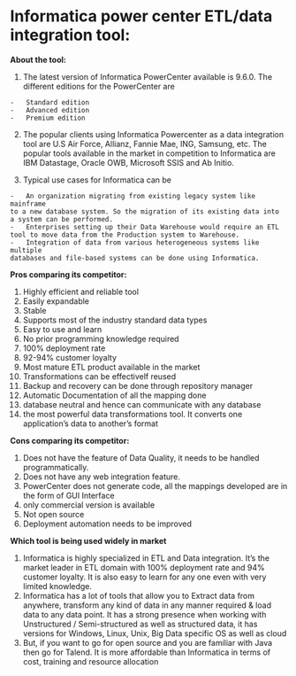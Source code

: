 # **Informatica power center ETL/data integration tool:** #


**About the tool:**

  1. The latest version of Informatica PowerCenter available is 9.6.0. The
different editions for the PowerCenter are

    -   Standard edition
    -   Advanced edition
    -   Premium edition

  2. The popular clients using Informatica Powercenter as a data integration
tool are U.S Air Force, Allianz, Fannie Mae, ING, Samsung, etc. The
popular tools available in the market in competition to Informatica are
IBM Datastage, Oracle OWB, Microsoft SSIS and Ab Initio.

  3. Typical use cases for Informatica can be

    -   An organization migrating from existing legacy system like mainframe
    to a new database system. So the migration of its existing data into
    a system can be performed.
    -   Enterprises setting up their Data Warehouse would require an ETL
    tool to move data from the Production system to Warehouse.
    -   Integration of data from various heterogeneous systems like multiple
    databases and file-based systems can be done using Informatica.

**Pros comparing its competitor:**

1.    Highly efficient and reliable tool
2.    Easily expandable
3.    Stable
4.    Supports most of the industry standard data types
5.    Easy to use and learn
6.    No prior programming knowledge required 
7.    100% deployment rate
8.    92-94% customer loyalty
9.    Most mature ETL product available in the market
10.   Transformations can be effectivelf reused
11.   Backup and recovery can be done through repository manager
12.   Automatic Documentation of all the mapping done
13.   database neutral and hence can communicate with any database
14.   the most powerful data transformations tool. It converts one
    application’s data to another’s format

**Cons comparing its competitor:**

1.   Does not have the feature of Data Quality, it needs to be
    handled programmatically.
2.   Does not have any web integration feature.
3.   PowerCenter does not generate code, all the mappings developed are
    in the form of GUI Interface
4.   only commercial version is available
5.   Not open source
6.   Deployment automation needs to be improved

**Which tool is being used widely in market**

1. Informatica is highly specialized in ETL and Data integration. It’s the
market leader in ETL domain with 100% deployment rate and 94% customer
loyalty. It is also easy to learn for any one even with very limited
knowledge.
2. Informatica has a lot of tools that allow you to Extract data from anywhere, transform any kind of data in any manner required & load data to any data point. It has a strong presence when working with Unstructured / Semi-structured as well as structured data, it has versions for Windows, Linux, Unix, Big Data specific OS as well as cloud
3. But, if you want to go for open source and you are familiar with Java then go for Talend. It is more affordable than Informatica in terms of cost, training and resource allocation


